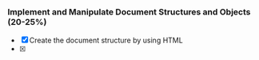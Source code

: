 ### Implement and Manipulate Document Structures and Objects (20-25%)

- [x] Create the document structure by using HTML
- [x]
